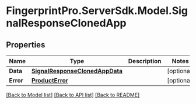 # FingerprintPro.ServerSdk.Model.SignalResponseClonedApp
## Properties

Name | Type | Description | Notes
------------ | ------------- | ------------- | -------------
**Data** | [**SignalResponseClonedAppData**](SignalResponseClonedAppData.md) |  | [optional] 
**Error** | [**ProductError**](ProductError.md) |  | [optional] 

[[Back to Model list]](../README.md#documentation-for-models) [[Back to API list]](../README.md#documentation-for-api-endpoints) [[Back to README]](../README.md)

